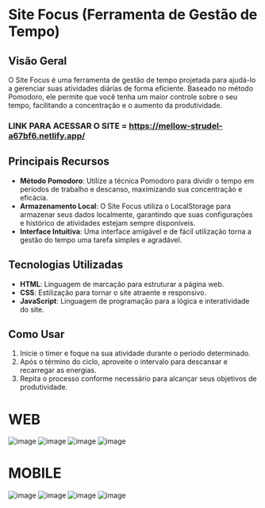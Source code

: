 # Site Focus (Ferramenta de Gestão de Tempo)

## Visão Geral
O Site Focus é uma ferramenta de gestão de tempo projetada para ajudá-lo a gerenciar suas atividades diárias de forma eficiente. Baseado no método Pomodoro, ele permite que você tenha um maior controle sobre o seu tempo, facilitando a concentração e o aumento da produtividade.

### LINK PARA ACESSAR O SITE = https://mellow-strudel-a67bf6.netlify.app/

## Principais Recursos
- **Método Pomodoro**: Utilize a técnica Pomodoro para dividir o tempo em períodos de trabalho e descanso, maximizando sua concentração e eficácia.
- **Armazenamento Local**: O Site Focus utiliza o LocalStorage para armazenar seus dados localmente, garantindo que suas configurações e histórico de atividades estejam sempre disponíveis.
- **Interface Intuitiva**: Uma interface amigável e de fácil utilização torna a gestão do tempo uma tarefa simples e agradável.
  
## Tecnologias Utilizadas
- **HTML**: Linguagem de marcação para estruturar a página web.
- **CSS**: Estilização para tornar o site atraente e responsivo.
- **JavaScript**: Linguagem de programação para a lógica e interatividade do site.
  
## Como Usar
1. Inicie o timer e foque na sua atividade durante o período determinado.
2. Após o término do ciclo, aproveite o intervalo para descansar e recarregar as energias.
3. Repita o processo conforme necessário para alcançar seus objetivos de produtividade.

# WEB
![image](https://github.com/eduardoaalmeidaa/Focus/assets/89856553/d35afeef-5eca-48df-ab5a-ce62abf36b1c)
![image](https://github.com/eduardoaalmeidaa/Focus/assets/89856553/ae97dc2e-a825-4ee2-848e-5f816d059414)
![image](https://github.com/eduardoaalmeidaa/Focus/assets/89856553/fb478b8d-7228-463d-bf75-c9e815302dab)
![image](https://github.com/eduardoaalmeidaa/Focus/assets/89856553/ba372695-9183-45e1-8406-207781e66449)

# MOBILE
![image](https://github.com/eduardoaalmeidaa/Focus/assets/89856553/610dd145-09f3-48a2-b90f-4debf9b3f970)
![image](https://github.com/eduardoaalmeidaa/Focus/assets/89856553/eaa206da-ef87-4b97-94e3-e69a5a8704d3)
![image](https://github.com/eduardoaalmeidaa/Focus/assets/89856553/338b5bc5-8706-4168-893b-d0e6a6e67fca)
![image](https://github.com/eduardoaalmeidaa/Focus/assets/89856553/f7c1cf64-4601-4eb1-8d42-cf7015a8ccdf)







